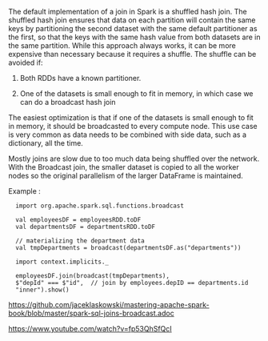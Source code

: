 
The default implementation of a join in Spark is a shuffled hash join. The shuffled hash join ensures that data on each partition will contain the same keys by partitioning the second dataset with the same default partitioner as the first, so that the keys with the same hash value from both datasets are in the same partition. While this approach always works, it can be more expensive than necessary because it requires a shuffle. The shuffle can be avoided if:

1. Both RDDs have a known partitioner.

2. One of the datasets is small enough to fit in memory, in which case we can do a broadcast hash join 


The easiest optimization is that if one of the datasets is small enough to fit in memory, it should be broadcasted to every compute node. This use case is very common as data needs to be combined with side data, such as a dictionary, all the time.

Mostly joins are slow due to too much data being shuffled over the network. With the Broadcast join, the smaller dataset is copied to all the worker nodes so the original parallelism of the larger DataFrame is maintained. 

Example :

      import org.apache.spark.sql.functions.broadcast  

      val employeesDF = employeesRDD.toDF
      val departmentsDF = departmentsRDD.toDF

      // materializing the department data
      val tmpDepartments = broadcast(departmentsDF.as("departments"))

      import context.implicits._

      employeesDF.join(broadcast(tmpDepartments), 
      $"depId" === $"id",  // join by employees.depID == departments.id 
      "inner").show()

   
   
https://github.com/jaceklaskowski/mastering-apache-spark-book/blob/master/spark-sql-joins-broadcast.adoc
   
https://www.youtube.com/watch?v=fp53QhSfQcI   